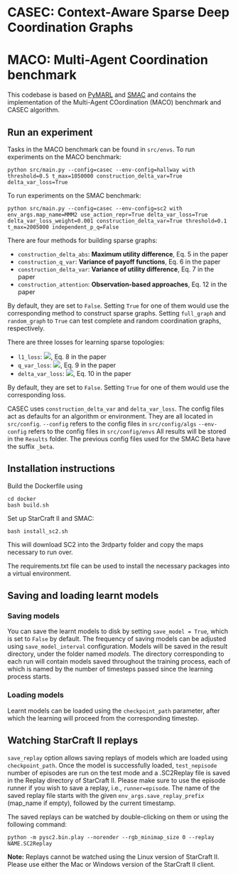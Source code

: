 # CASEC: Context-Aware Sparse Deep Coordination Graphs

# MACO: Multi-Agent Coordination benchmark

This codebase is based on [PyMARL](https://github.com/oxwhirl/pymarl) and [SMAC](https://github.com/oxwhirl/smac) and contains the implementation
of the Multi-Agent COordination (MACO) benchmark and CASEC algorithm.

## Run an experiment 

Tasks in the MACO benchmark can be found in `src/envs`. To run experiments on the MACO benchmark:

```shell
python src/main.py --config=casec --env-config=hallway with threshold=0.5 t_max=1050000 construction_delta_var=True delta_var_loss=True
```

To run experiments on the SMAC benchmark:

```shell
python src/main.py --config=casec --env-config=sc2 with env_args.map_name=MMM2 use_action_repr=True delta_var_loss=True delta_var_loss_weight=0.001 construction_delta_var=True threshold=0.1 t_max=2005000 independent_p_q=False
```

There are four methods for building sparse graphs:
* `construction_delta_abs`: **Maximum utility difference**, Eq. 5 in the paper
* `construction_q_var`: **Variance of payoff functions**, Eq. 6 in the paper
* `construction_delta_var`: **Variance of utility difference**, Eq. 7 in the paper
* `construction_attention`: **Observation-based approaches**, Eq. 12 in the paper

By default, they are set to `False`. Setting `True` for one of them would use the corresponding method to construct sparse graphs. Setting `full_graph` and `random_graph` to `True` can test complete and random coordination graphs, respectively.

There are three losses for learning sparse topologies:
* `l1_loss`: ![](http://latex.codecogs.com/svg.latex?\mathcal{L}_{\mathrm{sparse}}^{|\delta|}), Eq. 8 in the paper
* `q_var_loss`: ![](http://latex.codecogs.com/svg.latex?\mathcal{L}_{\mathrm{sparse}}^{q_{\mathrm{var}}}), Eq. 9 in the paper
* `delta_var_loss`: ![](http://latex.codecogs.com/svg.latex?\mathcal{L}_{\mathrm{sparse}}^{\delta_{\mathrm{var}}}), Eq. 10 in the paper

By default, they are set to `False`. Setting `True` for one of them would use the corresponding loss.

CASEC uses `construction_delta_var` and `delta_var_loss`.
The config files act as defaults for an algorithm or environment. 
They are all located in `src/config`.
`--config` refers to the config files in `src/config/algs`
`--env-config` refers to the config files in `src/config/envs`
All results will be stored in the `Results` folder.
The previous config files used for the SMAC Beta have the suffix `_beta`.

## Installation instructions

Build the Dockerfile using 
```shell
cd docker
bash build.sh
```

Set up StarCraft II and SMAC:
```shell
bash install_sc2.sh
```

This will download SC2 into the 3rdparty folder and copy the maps necessary to run over.

The requirements.txt file can be used to install the necessary packages into a virtual environment.

## Saving and loading learnt models

### Saving models

You can save the learnt models to disk by setting `save_model = True`, which is set to `False` by default. The frequency of saving models can be adjusted using `save_model_interval` configuration. Models will be saved in the result directory, under the folder named *models*. The directory corresponding to each run will contain models saved throughout the training process, each of which is named by the number of timesteps passed since the learning process starts.

### Loading models

Learnt models can be loaded using the `checkpoint_path` parameter, after which the learning will proceed from the corresponding timestep. 

## Watching StarCraft II replays

`save_replay` option allows saving replays of models which are loaded using `checkpoint_path`. Once the model is successfully loaded, `test_nepisode` number of episodes are run on the test mode and a .SC2Replay file is saved in the Replay directory of StarCraft II. Please make sure to use the episode runner if you wish to save a replay, i.e., `runner=episode`. The name of the saved replay file starts with the given `env_args.save_replay_prefix` (map_name if empty), followed by the current timestamp. 

The saved replays can be watched by double-clicking on them or using the following command:

```shell
python -m pysc2.bin.play --norender --rgb_minimap_size 0 --replay NAME.SC2Replay
```

**Note:** Replays cannot be watched using the Linux version of StarCraft II. Please use either the Mac or Windows version of the StarCraft II client.
